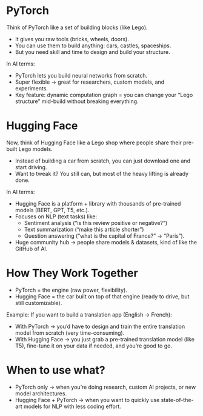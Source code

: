 # PyTorch

Think of PyTorch like a set of building blocks (like Lego).

* It gives you raw tools (bricks, wheels, doors).
* You can use them to build anything: cars, castles, spaceships.
* But you need skill and time to design and build your structure.

In AI terms:

* PyTorch lets you build neural networks from scratch.
* Super flexible → great for researchers, custom models, and experiments.
* Key feature: dynamic computation graph = you can change your “Lego structure” mid-build without breaking everything.



# Hugging Face

Now, think of Hugging Face like a Lego shop where people share their pre-built Lego models.

* Instead of building a car from scratch, you can just download one and start driving.
* Want to tweak it? You still can, but most of the heavy lifting is already done.

In AI terms:

* Hugging Face is a platform + library with thousands of pre-trained models (BERT, GPT, T5, etc.).
* Focuses on NLP (text tasks) like:
  * Sentiment analysis (“is this review positive or negative?”)
  * Text summarization (“make this article shorter”)
  * Question answering (“what is the capital of France?” → “Paris”).
* Huge community hub → people share models & datasets, kind of like the GitHub of AI.



#  How They Work Together

* PyTorch = the engine (raw power, flexibility).
* Hugging Face = the car built on top of that engine (ready to drive, but still customizable).

Example:
If you want to build a translation app (English → French):

* With PyTorch → you’d have to design and train the entire translation model from scratch (very time-consuming).
* With Hugging Face → you just grab a pre-trained translation model (like T5), fine-tune it on your data if needed, and you’re good to go.



# When to use what?

* PyTorch only → when you’re doing research, custom AI projects, or new model architectures.
* Hugging Face + PyTorch → when you want to quickly use state-of-the-art models for NLP with less coding effort.
